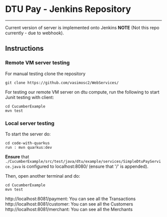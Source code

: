 # DTU Pay - Jenkins Repository
---

Current version of server is implemented onto Jenkins **NOTE** (Not this repo currently - due to webhook).

## Instructions

### Remote VM server testing

For manual testing clone the repository

```
git clone https://github.com/vasimosc2/WebServices/
```

For testing our remote VM server on dtu compute, run the following to start Junit testing with client:

```
cd CucumberExample
mvn test
```

### Local server testing

To start the server do:
```
cd code-with-quarkus
run : mvn quarkus:dev
```

**Ensure** that ```./CucumberExample/src/test/java/dtu/example/services/SimpleDtuPayService.java``` is configured to localhost:8080/ (ensure that '/' is appended).

Then, open another terminal and do:
```
cd CucumberExample
mvn test
```

http://localhost:8081/payment: You can see all the Transactions
http://localhost:8081/customer: You can see all the Customers
http://localhost:8081/merchant: You can see all the Merchants
